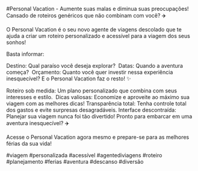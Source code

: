 #Personal Vacation - Aumente suas malas e diminua suas preocupações!
Cansado de roteiros genéricos que não combinam com você? ✈️

O Personal Vacation é o seu novo agente de viagens descolado que te ajuda a criar um roteiro personalizado e acessível para a viagem dos seus sonhos!

Basta informar:

Destino: Qual paraíso você deseja explorar? ️
Datas: Quando a aventura começa? ️
Orçamento: Quanto você quer investir nessa experiência inesquecível?
E o Personal Vacation faz o resto! ✨

Roteiro sob medida: Um plano personalizado que combina com seus interesses e estilo. ️
Dicas valiosas: Economize e aproveite ao máximo sua viagem com as melhores dicas!
Transparência total: Tenha controle total dos gastos e evite surpresas desagradáveis.
Interface descontraída: Planejar sua viagem nunca foi tão divertido!
Pronto para embarcar em uma aventura inesquecível? ✈️

Acesse o Personal Vacation agora mesmo e prepare-se para as melhores férias da sua vida!


#viagem #personalizada #acessível #agentediviagens #roteiro #planejamento #ferias #aventura #descanso #diversão
